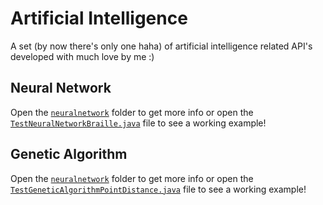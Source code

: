 # Artificial Intelligence
A set (by now there's only one haha) of artificial intelligence related API's developed with much love by me :)

## Neural Network
Open the [```neuralnetwork```](https://github.com/lucaspellegrinelli/ai/tree/master/neuralnetwork) folder to get more info or open the [```TestNeuralNetworkBraille.java```](https://github.com/lucaspellegrinelli/ai/blob/master/TestNeuralNetworkBraille.java) file to see a working example!

## Genetic Algorithm
Open the [```neuralnetwork```](https://github.com/lucaspellegrinelli/ai/tree/master/geneticalgorithm) folder to get more info or open the [```TestGeneticAlgorithmPointDistance.java```](https://github.com/lucaspellegrinelli/ai/blob/master/TestGeneticAlgorithmPointDistance.java) file to see a working example!
